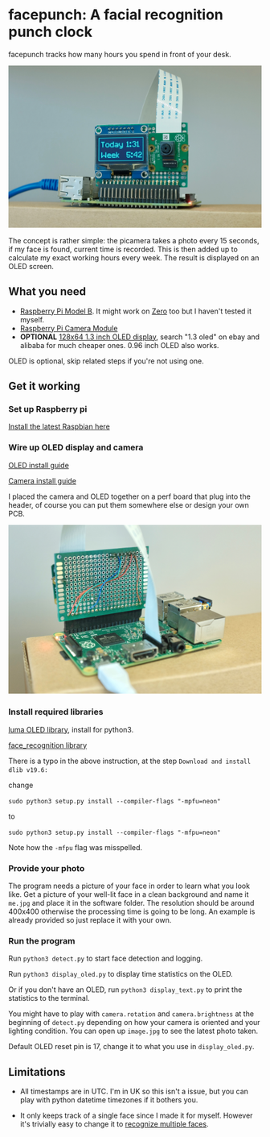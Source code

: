 # facepunch: A facial recognition punch clock

facepunch tracks how many hours you spend in front of your desk.

![Alt text](resources/front.jpg)

The concept is rather simple: the picamera takes a photo every 15 seconds, if my face is found, current time is recorded. This is then added up to calculate my exact working hours every week. The result is displayed on an OLED screen.

## What you need

* [Raspberry Pi Model B](https://www.raspberrypi.org/products/raspberry-pi-3-model-b/). It might work on [Zero](https://www.raspberrypi.org/products/raspberry-pi-zero-w/) too but I haven't tested it myself.
* [Raspberry Pi Camera Module](https://www.raspberrypi.org/products/camera-module-v2/)
* **OPTIONAL** [128x64 1.3 inch OLED display](https://www.adafruit.com/product/938), search "1.3 oled" on ebay and alibaba for much cheaper ones. 0.96 inch OLED also works.

OLED is optional, skip related steps if you're not using one.

## Get it working

### Set up Raspberry pi

[Install the latest Raspbian here](https://www.raspberrypi.org/documentation/installation/installing-images/)

### Wire up OLED display and camera

[OLED install guide](https://learn.adafruit.com/ssd1306-oled-displays-with-raspberry-pi-and-beaglebone-black/wiring)

[Camera install guide](https://projects.raspberrypi.org/en/projects/getting-started-with-picamera)

I placed the camera and OLED together on a perf board that plug into the header, of course you can put them somewhere else or design your own PCB.

![Alt text](resources/back.jpg)

### Install required libraries

[luma OLED library](https://luma-oled.readthedocs.io/en/latest/install.html), install for python3.

[face_recognition library](https://gist.github.com/ageitgey/1ac8dbe8572f3f533df6269dab35df65)

There is a typo in the above instruction, at the step `Download and install dlib v19.6:`

change 

`sudo python3 setup.py install --compiler-flags "-mpfu=neon"` 

to

`sudo python3 setup.py install --compiler-flags "-mfpu=neon"`

Note how the `-mfpu` flag was misspelled.

### Provide your photo

The program needs a picture of your face in order to learn what you look like. Get a picture of your well-lit face in a clean background and name it `me.jpg` and place it in the software folder. The resolution should be around 400x400 otherwise the processing time is going to be long. An example is already provided so just replace it with your own.

### Run the program

Run `python3 detect.py` to start face detection and logging.

Run `python3 display_oled.py` to display time statistics on the OLED.

Or if you don't have an OLED, run `python3 display_text.py` to print the statistics to the terminal.

You might have to play with `camera.rotation` and `camera.brightness` at the beginning of `detect.py` depending on how your camera is oriented and your lighting condition. You can open up `image.jpg` to see the latest photo taken.

Default OLED reset pin is 17, change it to what you use in `display_oled.py`.

## Limitations

* All timestamps are in UTC. I'm in UK so this isn't a issue, but you can play with python datetime timezones if it bothers you.

* It only keeps track of a single face since I made it for myself. However it's trivially easy to change it to [recognize multiple faces](https://github.com/ageitgey/face_recognition/blob/master/examples/recognize_faces_in_pictures.py).
